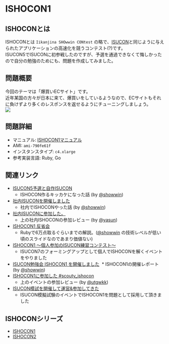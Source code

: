 # ISHOCON1
## ISHOCONとは
ISHOCONとは `Iikanjina SHOwwin CONtest` の略で、[ISUCON](http://isucon.net/)と同じように与えられたアプリケーションの高速化を競うコンテスト(?)です。  
ISUCON5でISUCONに初参戦したのですが、予選を通過できなくて悔しかったので自分の勉強のためにも、問題を作成してみました。  

## 問題概要
今回のテーマは「爆買いECサイト」です。  
近年某国の方々が日本に来て、爆買いをしているようなので、ECサイトもそれに負けずより多くのレスポンスを返せるようにチューニングしましょう。  
![](https://raw.githubusercontent.com/showwin/ISHOCON1/master/doc/images/top.png)

## 問題詳細
* マニュアル: [ISHOCON1マニュアル](https://github.com/showwin/ISHOCON1/blob/master/doc/manual.md)
* AMI: `ami-790fe61f`
* インスタンスタイプ: `c4.xlarge`
* 参考実装言語: Ruby, Go

## 関連リンク
* [ISUCON5予選と自作ISUCON](http://blog.mmmcorp.co.jp/blog/2015/10/06/isucon5_and_ishocon/)  
  * ISHOCON作るキッカケになった話 (by [@showwin](https://twitter.com/showwin))
* [社内ISUCONを開催しました](http://blog.mmmcorp.co.jp/blog/2016/09/01/ishocon_2016/)  
  * 社内でISHOCONやった話 (by [@showwin](https://twitter.com/showwin))
* [社内ISUCONに参加した。](http://yasun.hatenablog.jp/entry/2016/08/31/211927)
  * 上の社内ISHOCONの参加レビュー (by [@yasun](https://twitter.com/_Yasuun_))
* [ISHOCON1 反省会](https://speakerdeck.com/showwin/ishocon1-fan-sheng-hui)
  * Rubyで6万点取るぐらいまでの解説。([@showwin](https://twitter.com/showwin) の技術レベルが低い頃のスライドなのであまり価値ない)
* [ISHOCON1 〜個人参加のISUCON練習コンテスト〜](https://scouty.connpass.com/event/65322/)
  * ISUCON7のフォーミングアップとして個人でISHOCONを解くイベントをやりました
* [ISUCON勉強会 ISHOCON1 を開催しました](https://www.wantedly.com/companies/scouty/post_articles/79778)
  * ISHOCON1の開催レポート (by [@showwin](https://twitter.com/showwin))
* [ISHOCON1に参加した #scouty_ishocon](http://utgwkk.hateblo.jp/entry/2017/10/07/214659)
  * 上のイベントの参加レビュー (by [@utgwkk](https://twitter.com/utgwkk))
* [ISUCON模試を開催して運営&参加してきた](http://saboyutaka.hatenablog.com/entry/2017/10/09/003257)
  * ISUCON模擬試験のイベントでISHOCON1を問題として採用して頂きました

## ISHOCONシリーズ
* [ISHOCON1](https://github.com/showwin/ISHOCON1)
* [ISHOCON2](https://github.com/showwin/ISHOCON2)
